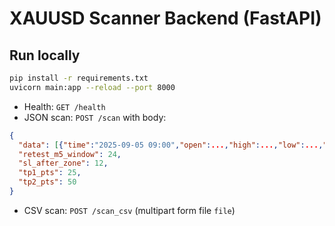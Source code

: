 
# XAUUSD Scanner Backend (FastAPI)

## Run locally
```bash
pip install -r requirements.txt
uvicorn main:app --reload --port 8000
```

- Health: `GET /health`
- JSON scan: `POST /scan` with body:
```json
{
  "data": [{"time":"2025-09-05 09:00","open":...,"high":...,"low":...,"close":...}],
  "retest_m5_window": 24,
  "sl_after_zone": 12,
  "tp1_pts": 25,
  "tp2_pts": 50
}
```
- CSV scan: `POST /scan_csv` (multipart form file `file`)
